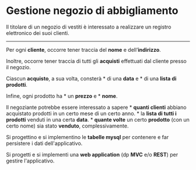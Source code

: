 # Gestione negozio di abbigliamento

Il titolare di un negozio di vestiti è interessato a realizzare un registro elettronico dei suoi clienti.
****
Per ogni **cliente**, occorre tener traccia del **nome** e dell’**indirizzo**. 

Inoltre, occorre tener traccia di tutti gli **acquisti** effettuati dal cliente presso il negozio. 

Ciascun **acquisto**, a sua volta, consterà 
    * di una **data** e 
    * di una **lista di prodotti**. 

Infine, ogni prodotto ha 
    * un **prezzo** e 
    * **nome**. 

Il negoziante potrebbe essere interessato a sapere 
    * **quanti clienti** abbiano acquistato prodotti in un certo mese di un certo anno. 
    * la **lista di tutti i prodotti** venduti in una certa **data**. 
    * **quante volte** un certo **prodotto** (con un certo nome) sia stato **venduto**, complessivamente. 

Si progettino e si implementino le **tabelle mysql** per contenere e far persistere i dati dell'applicativo.  

Si progetti e si implementi una **web application** (dp **MVC** e/o **REST**) per gestire l'applicativo.